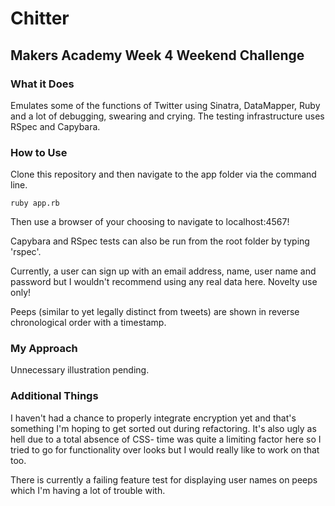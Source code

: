 # Chitter
## Makers Academy Week 4 Weekend Challenge

### What it Does
Emulates some of the functions of Twitter using Sinatra, DataMapper, Ruby and a lot of debugging, swearing and crying. The testing infrastructure uses RSpec and Capybara.

### How to Use
Clone this repository and then navigate to the app folder via the command line.
```
ruby app.rb
```
Then use a browser of your choosing to navigate to localhost:4567!

Capybara and RSpec tests can also be run from the root folder by typing 'rspec'.


Currently, a user can sign up with an email address, name, user name and password but I wouldn't recommend using any real data here. Novelty use only!


Peeps (similar to yet legally distinct from tweets) are shown in reverse chronological order with a timestamp.

### My Approach
Unnecessary illustration pending.

### Additional Things
I haven't had a chance to properly integrate encryption yet and that's something I'm hoping to get sorted out during refactoring. It's also ugly as hell due to a total absence of CSS- time was quite a limiting factor here so I tried to go for functionality over looks but I would really like to work on that too.

There is currently a failing feature test for displaying user names on peeps which I'm having a lot of trouble with.
